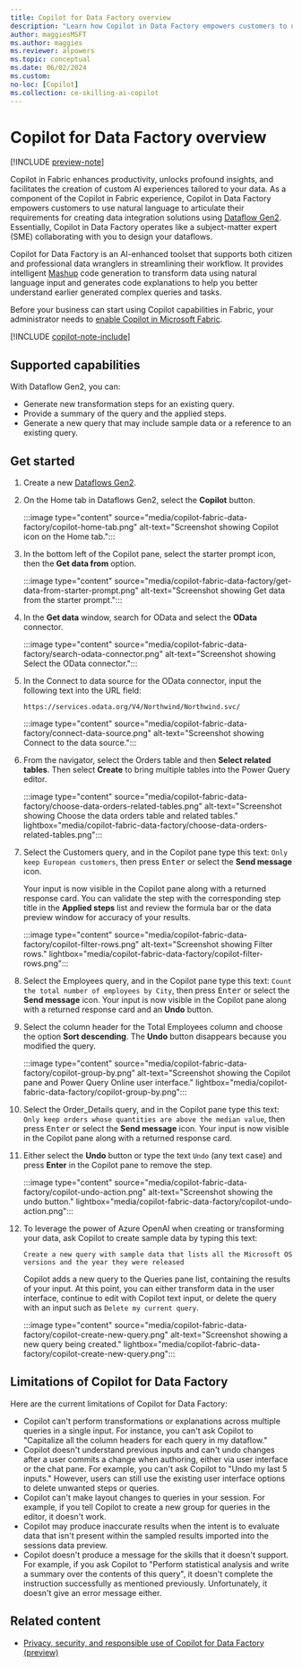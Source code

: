 ```yaml
---
title: Copilot for Data Factory overview
description: "Learn how Copilot in Data Factory empowers customers to use natural language to articulate their requirements for creating data integration solutions."
author: maggiesMSFT
ms.author: maggies
ms.reviewer: alpowers
ms.topic: conceptual
ms.date: 06/02/2024
ms.custom: 
no-loc: [Copilot]
ms.collection: ce-skilling-ai-copilot
---
```

# Copilot for Data Factory overview

[!INCLUDE [preview-note](../includes/feature-preview-note.md)]

Copilot in Fabric enhances productivity, unlocks profound insights, and facilitates the creation of custom AI experiences tailored to your data. As a component of the Copilot in Fabric experience, Copilot in Data Factory empowers customers to use natural language to articulate their requirements for creating data integration solutions using [Dataflow Gen2](../data-factory/data-factory-overview.md#dataflows).  Essentially, Copilot in Data Factory operates like a subject-matter expert (SME) collaborating with you to design your dataflows.

Copilot for Data Factory is an AI-enhanced toolset that supports both citizen and professional data wranglers in streamlining their workflow. It provides intelligent [Mashup](/powerquery-m/m-spec-introduction) code generation to transform data using natural language input and generates code explanations to help you better understand earlier generated complex queries and tasks.

Before your business can start using Copilot capabilities in Fabric, your administrator needs to [enable Copilot in Microsoft Fabric](copilot-fabric-overview.md#enable-copilot).

[!INCLUDE [copilot-note-include](../includes/copilot-note-include.md)]

## Supported capabilities

With Dataflow Gen2, you can:

- Generate new transformation steps for an existing query.
- Provide a summary of the query and the applied steps.
- Generate a new query that may include sample data or a reference to an existing query.

## Get started

1. Create a new [Dataflows Gen2](../data-factory/tutorial-end-to-end-dataflow.md).
1. On the Home tab in Dataflows Gen2, select the **Copilot** button.

    :::image type="content" source="media/copilot-fabric-data-factory/copilot-home-tab.png" alt-text="Screenshot showing Copilot icon on the Home tab.":::

1. In the bottom left of the Copilot pane, select the starter prompt icon, then the **Get data from** option.

    :::image type="content" source="media/copilot-fabric-data-factory/get-data-from-starter-prompt.png" alt-text="Screenshot showing Get data from the starter prompt.":::

1. In the **Get data** window, search for OData and select the **OData** connector.

    :::image type="content" source="media/copilot-fabric-data-factory/search-odata-connector.png" alt-text="Screenshot showing Select the OData connector.":::

1. In the Connect to data source for the OData connector, input the following text into the URL field:

    ```
    https://services.odata.org/V4/Northwind/Northwind.svc/
    ```

    :::image type="content" source="media/copilot-fabric-data-factory/connect-data-source.png" alt-text="Screenshot showing Connect to the data source.":::

1. From the navigator, select the Orders table and then **Select related tables**. Then select **Create** to bring multiple tables into the Power Query editor.
 
    :::image type="content" source="media/copilot-fabric-data-factory/choose-data-orders-related-tables.png" alt-text="Screenshot showing Choose the data orders table and related tables." lightbox="media/copilot-fabric-data-factory/choose-data-orders-related-tables.png":::

1. Select the Customers query, and in the Copilot pane type this text: ```Only keep European customers```, then press <kbd>Enter</kbd> or select the **Send message** icon. 

    Your input is now visible in the Copilot pane along with a returned response card. You can validate the step with the corresponding step title in the **Applied steps** list and review the formula bar or the data preview window for accuracy of your results.
 
    :::image type="content" source="media/copilot-fabric-data-factory/copilot-filter-rows.png" alt-text="Screenshot showing Filter rows." lightbox="media/copilot-fabric-data-factory/copilot-filter-rows.png":::

1. Select the Employees query, and in the Copilot pane type this text: ```Count the total number of employees by City```, then press <kbd>Enter</kbd> or select the **Send message** icon. Your input is now visible in the Copilot pane along with a returned response card and an **Undo** button.
1. Select the column header for the Total Employees column and choose the option **Sort descending**. The **Undo** button disappears because you modified the query.

    :::image type="content" source="media/copilot-fabric-data-factory/copilot-group-by.png" alt-text="Screenshot showing the Copilot pane and Power Query Online user interface." lightbox="media/copilot-fabric-data-factory/copilot-group-by.png":::
 
1. Select the Order_Details query, and in the Copilot pane type this text: ```Only keep orders whose quantities are above the median value```, then press <kbd>Enter</kbd> or select the **Send message** icon. Your input is now visible in the Copilot pane along with a returned response card. 
1. Either select the **Undo** button or type the text ```Undo``` (any text case) and press **Enter** in the Copilot pane to remove the step.

    :::image type="content" source="media/copilot-fabric-data-factory/copilot-undo-action.png" alt-text="Screenshot showing the undo button." lightbox="media/copilot-fabric-data-factory/copilot-undo-action.png":::
 
1. To leverage the power of Azure OpenAI when creating or transforming your data, ask Copilot to create sample data by typing this text:

    ```Create a new query with sample data that lists all the Microsoft OS versions and the year they were released```

    Copilot adds a new query to the Queries pane list, containing the results of your input. At this point, you can either transform data in the user interface, continue to edit with Copilot text input, or delete the query with an input such as ```Delete my current query```.

    :::image type="content" source="media/copilot-fabric-data-factory/copilot-create-new-query.png" alt-text="Screenshot showing a new query being created." lightbox="media/copilot-fabric-data-factory/copilot-create-new-query.png":::

## Limitations of Copilot for Data Factory

Here are the current limitations of Copilot for Data Factory:

- Copilot can't perform transformations or explanations across multiple queries in a single input. For instance, you can't ask Copilot to "Capitalize all the column headers for each query in my dataflow."
- Copilot doesn't understand previous inputs and can't undo changes after a user commits a change when authoring, either via user interface or the chat pane. For example, you can't ask Copilot to "Undo my last 5 inputs." However, users can still use the existing user interface options to delete unwanted steps or queries.
- Copilot can't make layout changes to queries in your session. For example, if you tell Copilot to create a new group for queries in the editor, it doesn't work.
- Copilot may produce inaccurate results when the intent is to evaluate data that isn't present within the sampled results imported into the sessions data preview.
- Copilot doesn't produce a message for the skills that it doesn't support. For example, if you ask Copilot to "Perform statistical analysis and write a summary over the contents of this query", it doesn't complete the instruction successfully as mentioned previously. Unfortunately, it doesn't give an error message either.

## Related content

- [Privacy, security, and responsible use of Copilot for Data Factory (preview)](copilot-data-factory-privacy-security.md)
